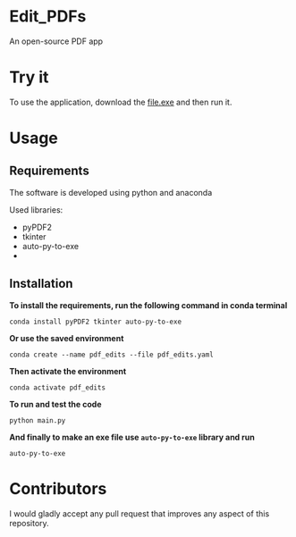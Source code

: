 # Edit_PDFs
An open-source PDF app 

# Try it
To use the application, download the [file.exe](file.exe) and then run it. 

# Usage 
## Requirements
The software is developed using python and anaconda
<!-- python v3.6.3+ -->
Used libraries:
- pyPDF2
- tkinter
- auto-py-to-exe
- 
## Installation
**To install the requirements, run the following command in conda terminal**

```conda install pyPDF2 tkinter auto-py-to-exe```

**Or use the saved environment**

```conda create --name pdf_edits --file pdf_edits.yaml ```

**Then activate the environment**

```conda activate pdf_edits```

 **To run and test the code**
 
 ```python main.py```
 
 
 **And finally to make an exe file use ```auto-py-to-exe``` library and run**
 
 ```auto-py-to-exe``` 

# Contributors
I would gladly accept any pull request that improves any aspect of this repository.
